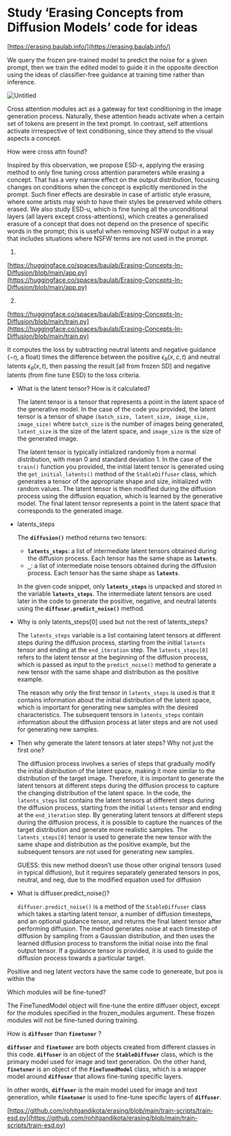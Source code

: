 # Study ‘Erasing Concepts from Diffusion Models’ code for ideas

[https://erasing.baulab.info/](https://erasing.baulab.info/)

We query the frozen pre-trained model to predict the noise for a given prompt, then we train the edited model to guide it in the opposite direction using the ideas of classifier-free guidance at training time rather than inference.

![Untitled](Study%20%E2%80%98Erasing%20Concepts%20from%20Diffusion%20Models%E2%80%99%20cod%20ed15e0fe8e884bde91ea08128200e1ac/Untitled.png)

Cross attention modules act as a gateway for text conditioning in the image generation process. Naturally, these attention heads activate when a certain set of tokens are present in the text prompt. In contrast, self attentions activate irrrespective of text conditioning, since they attend to the visual aspects a concept.

How were cross attn found?

Inspired by this observation, we propose ESD-x, applying the erasing method to only fine tuning cross attention parameters while erasing a concept. That has a very narrow effect on the output distribution, focusing changes on conditions when the concept is explicitly mentioned in the prompt. Such finer effects are desirable in case of artistic style erasure, where some artists may wish to have their styles be preserved while others erased. We also study ESD-u, which is fine tuning all the unconditional layers (all layers except cross-attentions), which creates a generalised erasure of a concept that does not depend on the presence of specific words in the prompt; this is useful when removing NSFW output in a way that includes situations where NSFW terms are not used in the prompt.

1.

[https://huggingface.co/spaces/baulab/Erasing-Concepts-In-Diffusion/blob/main/app.py](https://huggingface.co/spaces/baulab/Erasing-Concepts-In-Diffusion/blob/main/app.py)

2.

[https://huggingface.co/spaces/baulab/Erasing-Concepts-In-Diffusion/blob/main/train.py](https://huggingface.co/spaces/baulab/Erasing-Concepts-In-Diffusion/blob/main/train.py)

It computes the loss by subtracting neutral latents and negative guidance (${-\eta}$, a float) times the difference between the positive ${\epsilon_\theta}(x, c, t)$ and neutral latents ${\epsilon_\theta}(x, t)$, then passing the result [all from frozen SD] and negative latents (from fine tune ESD) to the loss criteria.

- What is the latent tensor? How is it calculated?
    
    The latent tensor is a tensor that represents a point in the latent space of the generative model. In the case of the code you provided, the latent tensor is a tensor of shape `(batch_size, latent_size, image_size, image_size)` where `batch_size` is the number of images being generated, `latent_size` is the size of the latent space, and `image_size` is the size of the generated image.
    
    The latent tensor is typically initialized randomly from a normal distribution, with mean 0 and standard deviation 1. In the case of the `train()` function you provided, the initial latent tensor is generated using the `get_initial_latents()` method of the `StableDiffuser` class, which generates a tensor of the appropriate shape and size, initialized with random values. The latent tensor is then modified during the diffusion process using the diffusion equation, which is learned by the generative model. The final latent tensor represents a point in the latent space that corresponds to the generated image.
    
- latents_steps
    
    The **`diffusion()`** method returns two tensors:
    
    - **`latents_steps`**: a list of intermediate latent tensors obtained during the diffusion process. Each tensor has the same shape as **`latents`**.
    - **`_`**: a list of intermediate noise tensors obtained during the diffusion process. Each tensor has the same shape as **`latents`**.
    
    In the given code snippet, only **`latents_steps`** is unpacked and stored in the variable **`latents_steps`**. The intermediate latent tensors are used later in the code to generate the positive, negative, and neutral latents using the **`diffuser.predict_noise()`** method.
    
- Why is only latents_steps[0] used but not the rest of latents_steps?
    
    The `latents_steps` variable is a list containing latent tensors at different steps during the diffusion process, starting from the initial `latents` tensor and ending at the `end_iteration` step. The `latents_steps[0]` refers to the latent tensor at the beginning of the diffusion process, which is passed as input to the `predict_noise()` method to generate a new tensor with the same shape and distribution as the positive example. 
    
    The reason why only the first tensor in `latents_steps` is used is that it contains information about the initial distribution of the latent space, which is important for generating new samples with the desired characteristics. The subsequent tensors in `latents_steps` contain information about the diffusion process at later steps and are not used for generating new samples.
    
- Then why generate the latent tensors at later steps? Why not just the first one?
    
    The diffusion process involves a series of steps that gradually modify the initial distribution of the latent space, making it more similar to the distribution of the target image. Therefore, it is important to generate the latent tensors at different steps during the diffusion process to capture the changing distribution of the latent space. In the code, the `latents_steps` list contains the latent tensors at different steps during the diffusion process, starting from the initial `latents` tensor and ending at the `end_iteration` step. By generating latent tensors at different steps during the diffusion process, it is possible to capture the nuances of the target distribution and generate more realistic samples. The `latents_steps[0]` tensor is used to generate the new tensor with the same shape and distribution as the positive example, but the subsequent tensors are not used for generating new samples.
    
    GUESS: this new method doesn’t use those other original tensors (used in typical diffusion), but it requires separately generated tensors in pos, neutral, and neg, due to the modified equation used for diffusion
    
- What is diffuser.predict_noise()?
    
    `diffuser.predict_noise()` is a method of the `StableDiffuser` class which takes a starting latent tensor, a number of diffusion timesteps, and an optional guidance tensor, and returns the final latent tensor after performing diffusion. The method generates noise at each timestep of diffusion by sampling from a Gaussian distribution, and then uses the learned diffusion process to transform the initial noise into the final output tensor. If a guidance tensor is provided, it is used to guide the diffusion process towards a particular target.
    

Positive and neg latent vectors have the same code to genereate, but pos is within the 

Which modules will be fine-tuned?

The FineTunedModel object will fine-tune the entire diffuser object, except for the modules specified in the frozen_modules argument. These frozen modules will not be fine-tuned during training.

How is **`diffuser`** than **`finetuner`** ?

**`diffuser`** and **`finetuner`** are both objects created from different classes in this code. **`diffuser`** is an object of the **`StableDiffuser`** class, which is the primary model used for image and text generation. On the other hand, **`finetuner`** is an object of the **`FineTunedModel`** class, which is a wrapper model around **`diffuser`** that allows fine-tuning specific layers.

In other words, **`diffuser`** is the main model used for image and text generation, while **`finetuner`** is used to fine-tune specific layers of **`diffuser`**.

[https://github.com/rohitgandikota/erasing/blob/main/train-scripts/train-esd.py](https://github.com/rohitgandikota/erasing/blob/main/train-scripts/train-esd.py)